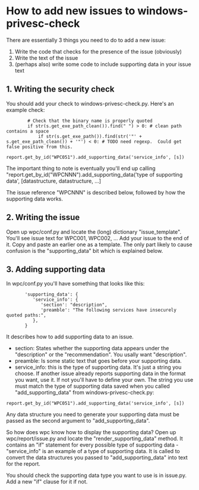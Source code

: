 # How to add new issues to windows-privesc-check #

There are essentially 3 things you need to do to add a new issue:
  1. Write the code that checks for the presence of the issue (obviously)
  1. Write the text of the issue
  1. (perhaps also) write some code to include supporting data in your issue text

## 1. Writing the security check ##

You should add your check to windows-privesc-check.py.  Here's an example check:

```
		# Check that the binary name is properly quoted
		if str(s.get_exe_path_clean()).find(" ") > 0: # clean path contains a space
			if str(s.get_exe_path()).find(str('"' + s.get_exe_path_clean()) + '"') < 0: # TODO need regexp.  Could get false positive from this.
				report.get_by_id("WPC051").add_supporting_data('service_info', [s])
```

The important thing to note is eventually you'll end up calling "report.get\_by\_id("WPCNNN").add\_supporting\_data('type of supporting data', [datastructure, datastructure, ...]

The issue reference "WPCNNN" is described below, followed by how the supporting data works.

## 2. Writing the issue ##

Open up wpc/conf.py and locate the (long) dictionary "issue\_template".  You'll see issue text for WPC001, WPC002, ... Add your issue to the end of it.  Copy and paste an earlier one as a template.  The only part likely to cause confusion is the "supporting\_data" bit which is explained below.

## 3. Adding supporting data ##

In wpc/conf.py you'll have something that looks like this:
```
       'supporting_data': {
          'service_info': {
             'section': "description",
             'preamble': "The following services have insecurely quoted paths:",
          },
       }
```

It describes how to add supporting data to an issue.
  * section: States whether the supporting data appears under the "description" or the "recommendation".  You usally want "description".
  * preamble: Is some static text that goes before your supporting data.
  * service\_info: this is the type of supporting data.  It's just a string you choose.  If another issue already reports supporting data in the format you want, use it.  If not you'll have to define your own.  The string you use must match the type of supporting data saved when you called "add\_supporting\_data" from windows-privesc-check.py:
```
report.get_by_id("WPC051").add_supporting_data('service_info', [s])
```

Any data structure you need to generate your supporting data must be passed as the second argument to "add\_supporting\_data".

So how does wpc know how to display the supporting data?  Open up wpc/report/issue.py and locate the "render\_supporting\_data" method.  It contains an "if" statement for every possible type of supporting data - "service\_info" is an example of a type of supporting data.  It is called to convert the data structures you passed to "add\_supporting\_data" into text for the report.

You should check the supporting data type you want to use is in issue.py.  Add a new "if" clause for it if not.